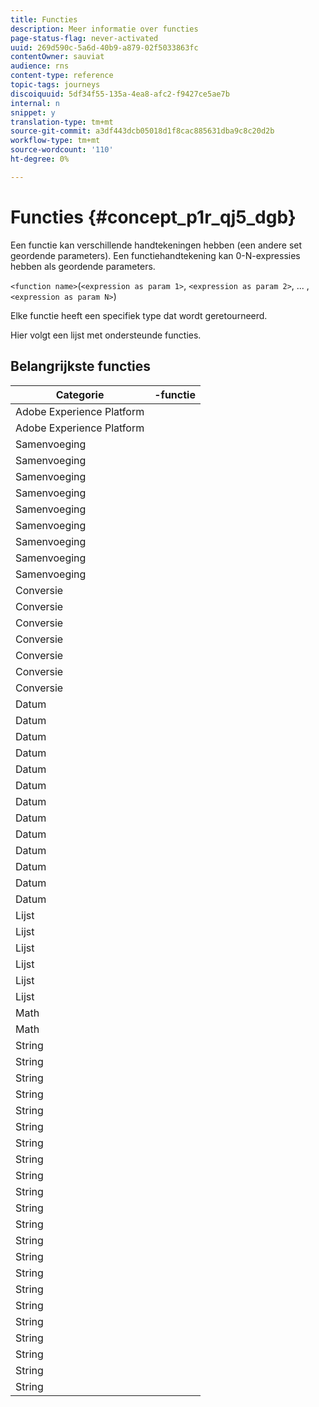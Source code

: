 ```yaml
---
title: Functies
description: Meer informatie over functies
page-status-flag: never-activated
uuid: 269d590c-5a6d-40b9-a879-02f5033863fc
contentOwner: sauviat
audience: rns
content-type: reference
topic-tags: journeys
discoiquuid: 5df34f55-135a-4ea8-afc2-f9427ce5ae7b
internal: n
snippet: y
translation-type: tm+mt
source-git-commit: a3df443dcb05018d1f8cac885631dba9c8c20d2b
workflow-type: tm+mt
source-wordcount: '110'
ht-degree: 0%

---
```



# Functies {#concept_p1r_qj5_dgb}

Een functie kan verschillende handtekeningen hebben (een andere set geordende parameters). Een functiehandtekening kan 0-N-expressies hebben als geordende parameters.

`<function name>`(`<expression as param 1>`, `<expression as param 2>`, ... ,`<expression as param N>`)

Elke functie heeft een specifiek type dat wordt geretourneerd.

Hier volgt een lijst met ondersteunde functies.

## Belangrijkste functies

| Categorie | -functie |
|-------------|-----------------------|
| Adobe Experience Platform | [](../functions/functiongetbestsendtime.md) |
| Adobe Experience Platform | [](../functions/functioninsegment.md) |
| Samenvoeging | [](../functions/functionavg.md) |
| Samenvoeging | [](../functions/functioncount.md) |
| Samenvoeging | [](../functions/functioncountonlynull.md) |
| Samenvoeging | [](../functions/functioncountwithnull.md) |
| Samenvoeging | [](../functions/functiondistinctcount.md) |
| Samenvoeging | [](../functions/functiondistinctcountwithnull.md) |
| Samenvoeging | [](../functions/functionmax.md) |
| Samenvoeging | [](../functions/functionmin.md) |
| Samenvoeging | [](../functions/functionsum.md) |
| Conversie | [](../functions/functiontobool.md) |
| Conversie | [](../functions/functiontodatetime.md) |
| Conversie | [](../functions/functiontodatetimeonly.md) |
| Conversie | [](../functions/functiontodecimal.md) |
| Conversie | [](../functions/functiontoduration.md) |
| Conversie | [](../functions/functiontointeger.md) |
| Conversie | [](../functions/functiontostring.md) |
| Datum | [](../functions/functioncurrenttimeinmillis.md) |
| Datum | [](../functions/functioninlastdays.md) |
| Datum | [](../functions/functioninlasthours.md) |
| Datum | [](../functions/functioninlastmonths.md) |
| Datum | [](../functions/functioninlastyears.md) |
| Datum | [](../functions/functioninnextdays.md) |
| Datum | [](../functions/functioninnexthours.md) |
| Datum | [](../functions/functioninnextmonths.md) |
| Datum | [](../functions/functioninnextyears.md) |
| Datum | [](../functions/functionnow.md) |
| Datum | [](../functions/functionnowwithdelta.md) |
| Datum | [](../functions/functionsethours.md) |
| Datum | [](../functions/functionsetdays.md) |
| Lijst | [](../functions/functiondistinct.md) |
| Lijst | [](../functions/functiondistinctcount.md) |
| Lijst | [](../functions/functionin.md) |
| Lijst | [](../functions/functionlistsize.md) |
| Lijst | [](../functions/functionserializelist.md) |
| Lijst | [](../functions/functionsort.md) |
| Math | [](../functions/functionrandom.md) |
| Math | [](../functions/functionround.md) |
| String | [](../functions/functionconcat.md) |
| String | [](../functions/functioncontain.md) |
| String | [](../functions/functioncontainwithignorecase.md) |
| String | [](../functions/functionendwith.md) |
| String | [](../functions/functionendwithignorecase.md) |
| String | [](../functions/functionequalignorecase.md) |
| String | [](../functions/functionindexof.md) |
| String | [](../functions/functionisempty.md) |
| String | [](../functions/functionisnotempty.md) |
| String | [](../functions/functionlastindexof.md) |
| String | [](../functions/functionlength.md) |
| String | [](../functions/functionlower.md) |
| String | [](../functions/functionmatchregexp.md) |
| String | [](../functions/functionnotequalignorecase.md) |
| String | [](../functions/functionreplace.md) |
| String | [](../functions/functionreplaceall.md) |
| String | [](../functions/functionstartwith.md) |
| String | [](../functions/functionstartwithignorecase.md) |
| String | [](../functions/functionsubstr.md) |
| String | [](../functions/functiontrim.md) |
| String | [](../functions/functionupper.md) |
| String | [](../functions/functionuuid.md) |